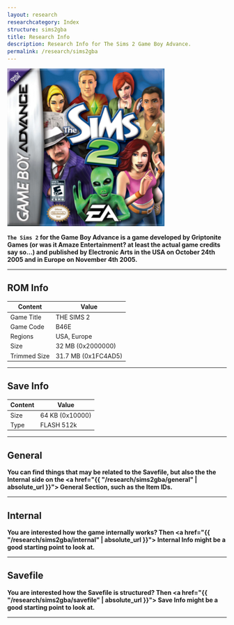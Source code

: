 ```yaml
---
layout: research
researchcategory: Index
structure: sims2gba
title: Research Info
description: Research Info for The Sims 2 Game Boy Advance.
permalink: /research/sims2gba
---
```


![](https://github.com/Sim2Team/Sim2Team.github.io/raw/main/assets/images/sims2GBACover.png)

**`The Sims 2` for the Game Boy Advance is a game developed by Griptonite Games (or was it Amaze Entertainment? at least the actual game credits say so...) and published by Electronic Arts in the USA on October 24th 2005 and in Europe on November 4th 2005.**
<hr>


## ROM Info

| Content      | Value                     |
| ------------ | ------------------------- |
| Game Title   | THE SIMS 2                |
| Game Code    | B46E                      |
| Regions      | USA, Europe               |
| Size         | 32 MB   (0x2000000)       |
| Trimmed Size | 31.7 MB (0x1FC4AD5)       |

<hr>


## Save Info

| Content | Value           |
| ------- | --------------- |
| Size    | 64 KB (0x10000) |
| Type    | FLASH 512k      |

<hr>


## General
**You can find things that may be related to the Savefile, but also the the Internal side on the <a href="{{ "/research/sims2gba/general" | absolute_url }}"> General</a> Section, such as the Item IDs.**
<hr>


## Internal
**You are interested how the game internally works? Then <a href="{{ "/research/sims2gba/internal" | absolute_url }}"> Internal Info</a> might be a good starting point to look at.**
<hr>


## Savefile
**You are interested how the Savefile is structured? Then <a href="{{ "/research/sims2gba/savefile" | absolute_url }}"> Save Info</a> might be a good starting point to look at.**
<hr>